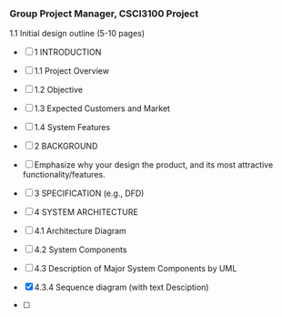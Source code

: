 ### Group Project Manager, CSCI3100 Project

1.1 Initial design outline (5-10 pages)
- [ ] 1 INTRODUCTION
- [ ]   1.1 Project Overview
- [ ]   1.2 Objective
- [ ]   1.3 Expected Customers and Market
- [ ]   1.4 System Features

- [ ] 2 BACKGROUND
- [ ]   Emphasize why your design the product, and its most attractive functionality/features.
  
- [ ] 3 SPECIFICATION (e.g., DFD)

- [ ] 4 SYSTEM ARCHITECTURE
- [ ]   4.1 Architecture Diagram
- [ ]   4.2 System Components
- [ ]   4.3 Description of Major System Components by UML
- [x]   4.3.4 Sequence diagram (with text Desciption)
- [ ]   
